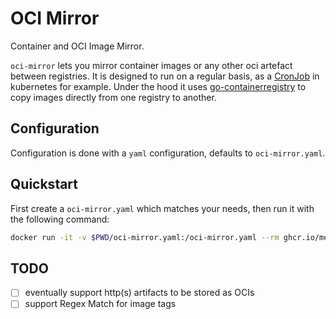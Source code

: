 # OCI Mirror

Container and OCI Image Mirror.

`oci-mirror` lets you mirror container images or any other oci artefact between registries.
It is designed to run on a regular basis, as a [CronJob](https://kubernetes.io/docs/concepts/workloads/controllers/cron-jobs) in kubernetes for example.
Under the hood it uses [go-containerregistry](github.com/google/go-containerregistry) to copy images directly from one registry to another.

## Configuration

Configuration is done with a `yaml` configuration, defaults to `oci-mirror.yaml`.

## Quickstart

First create a `oci-mirror.yaml` which matches your needs, then run it with the following command:

```bash
docker run -it -v $PWD/oci-mirror.yaml:/oci-mirror.yaml --rm ghcr.io/metal-stack/oci-mirror mirror
```

## TODO

- [ ] eventually support http(s) artifacts to be stored as OCIs
- [ ] support Regex Match for image tags

